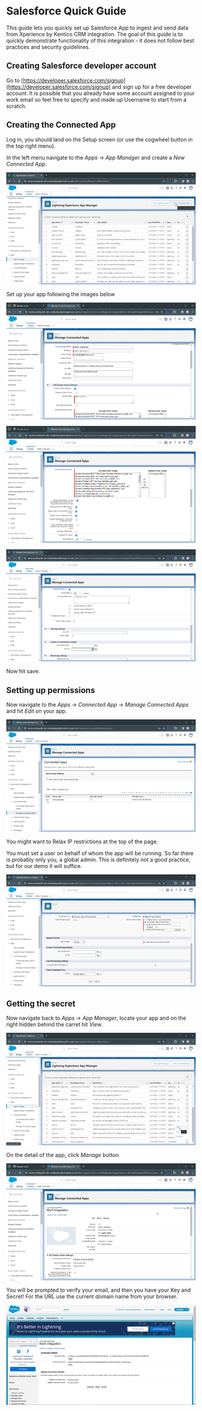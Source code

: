 # Salesforce Quick Guide

This guide lets you quickly set up Salesforce App to ingest and send data from Xperience by Kentico CRM integration. The goal of this guide is to quickly demonstrate functionality of this integration - it does not follow best practices and security guidelines.

## Creating Salesforce developer account

Go to [https://developer.salesforce.com/signup](https://developer.salesforce.com/signup) and sign up for a free developer account. It is possible that you already have some account assigned to your work email so feel free to specify and made up Username to start from a scratch.

## Creating the Connected App

Log in, you should land on the Setup screen (or use the cogwheel button in the top right menu).

In the left menu navigate to the *Apps* -> *App Manager* and create a *New Connected App*.

![Create New Connected App](../images/screenshots/create_app.png)

Set up your app following the images below

![Create New Connected App](../images/screenshots/new_app_1.png)

![Create New Connected App](../images/screenshots/new_app_2.png)

![Create New Connected App](../images/screenshots/new_app_3.png)

Now hit save.

## Setting up permissions

Now navigate to the *Apps* -> *Connected App* -> *Manage Connected Apps* and hit *Edit* on your app.

![](../images/screenshots/connected_1.png)

You might want to Relax IP restrictions at the top of the page.

You must set a user on behalf of whom the app will be running. So far there is probably only you, a global admin. This is definitely not a good practice, but for our demo it will suffice.

![](../images/screenshots/run_as.png)

## Getting the secret

Now navigate back to  *Apps* -> *App Manager*, locate your app and on the right hidden behind the carret hit *View*.

![](../images/screenshots/view_app.png)


On the detail of the app, click *Manage* button

![](../images/screenshots/manage_app.png)

You will be prompted to verify your email, and then you have your Key and Secret! For the URL use the current domain name from your browser.

![](../images/screenshots/secrets.png)